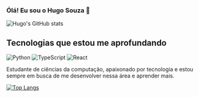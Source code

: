 ### Ólá! Eu sou o Hugo Souza 👋

![Hugo's GitHub stats](https://github-readme-stats.vercel.app/api?username=HugoDPSz&show_icons=true&theme=transparent&rank_icon=github)

## Tecnologias que estou me aprofundando
![Python](https://img.shields.io/badge/Python-14354C?style=for-the-badge&logo=python&logoColor=white)
![TypeScript](https://img.shields.io/badge/TypeScript-007ACC?style=for-the-badge&logo=typescript&logoColor=white)
![React](https://img.shields.io/badge/React-20232A?style=for-the-badge&logo=react&logoColor=61DAFB)

Estudante de ciências da computação, apaixonado por tecnologia e estou sempre em busca de me desenvolver nessa área e aprender mais.

[![Top Langs](https://github-readme-stats.vercel.app/api/top-langs/?username=HugoDPSz&layout=donut&theme=transparent)](https://github.com/HugoDPSz/github-readme-stats)
